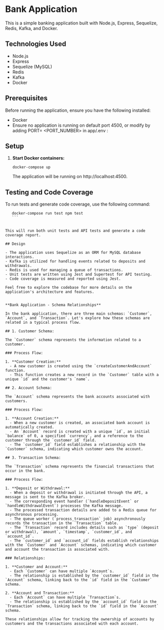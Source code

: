 # Bank Application

This is a simple banking application built with Node.js, Express, Sequelize, Redis, Kafka, and Docker.

## Technologies Used

- Node.js
- Express
- Sequelize (MySQL)
- Redis
- Kafka
- Docker

## Prerequisites

Before running the application, ensure you have the following installed:
- Docker
- Ensure no application is running on default port 4500, or modify by adding PORT= <PORT_NUMBER>  in app/.env :

## Setup

1. **Start Docker containers:**

    ```
    docker-compose up 
    ```

    The application will be running on http://localhost:4500.
## Testing and Code Coverage

To run tests and generate code coverage, use the following command:

 ```
    docker-compose run test npm test
    ```


This will run both unit tests and API tests and generate a code coverage report.

## Design

- The application uses Sequelize as an ORM for MySQL database interactions.
- Kafka is utilized for handling events related to deposits and withdrawals.
- Redis is used for managing a queue of transactions.
- Unit tests are written using Jest and Supertest for API testing.
- Code coverage is measured and reported using Jest.

Feel free to explore the codebase for more details on the application's architecture and features.


**Bank Application - Schema Relationships**

In the bank application, there are three main schemas: `Customer`, `Account`, and `Transaction`. Let's explore how these schemas are related in a typical process flow.

## 1. Customer Schema:

The `Customer` schema represents the information related to a customer.

### Process Flow:

1. **Customer Creation:**
   - A new customer is created using the `createCustomerAndAccount` function.
   - This function creates a new record in the `Customer` table with a unique `id` and the customer's `name`.

## 2. Account Schema:

The `Account` schema represents the bank accounts associated with customers.

### Process Flow:

1. **Account Creation:**
   - When a new customer is created, an associated bank account is automatically created.
   - An `Account` record is created with a unique `id`, an initial `balance` of 0, a specified `currency`, and a reference to the customer through the `customer_id` field.
   - The `customer_id` field establishes a relationship with the `Customer` schema, indicating which customer owns the account.

## 3. Transaction Schema:

The `Transaction` schema represents the financial transactions that occur in the bank.

### Process Flow:

1. **Deposit or Withdrawal:**
   - When a deposit or withdrawal is initiated through the API, a message is sent to the Kafka broker.
   - The corresponding event handler (`handleDepositEvent` or `handleWithdrawalEvent`) processes the Kafka message.
   - The processed transaction details are added to a Redis queue for asynchronous processing.
   - The queue worker (`process_transaction` job) asynchronously records the transaction in the `Transaction` table.
   - The `Transaction` record includes details such as `type` (deposit or withdrawal), `amount`, `timestamp`, `customer_id`, and `account_id`.
   - The `customer_id` and `account_id` fields establish relationships with the `Customer` and `Account` schemas, indicating which customer and account the transaction is associated with.

### Relationships:

1. **Customer and Account:**
   - Each `Customer` can have multiple `Account`s.
   - The relationship is established by the `customer_id` field in the `Account` schema, linking back to the `id` field in the `Customer` schema.

2. **Account and Transaction:**
   - Each `Account` can have multiple `Transaction`s.
   - The relationship is established by the `account_id` field in the `Transaction` schema, linking back to the `id` field in the `Account` schema.

These relationships allow for tracking the ownership of accounts by customers and the transactions associated with each account.


